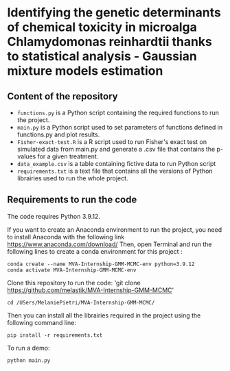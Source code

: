 # Identifying the genetic determinants of chemical toxicity in microalga Chlamydomonas reinhardtii thanks to statistical analysis - Gaussian mixture models estimation 

## Content of the repository
- `functions.py` is a Python script containing the required functions to run the project.
- `main.py` is a Python script used to set parameters of functions defined in functions.py and plot results. 
- `Fisher-exact-test.R` is a R script used to run Fisher's exact test on simulated data from main.py and generate a .csv file that contains the p-values for a given treatment. 
- `data_example.csv` is a table containing fictive data to run Python script
- `requirements.txt` is a text file that contains all the versions of Python librairies used to run the whole project.

## Requirements to run the code
The code requires Python 3.9.12. 

If you want to create an Anaconda environment to run the project, you need to install Anaconda with the following link https://www.anaconda.com/download/
Then, open Terminal and run the following lines to create a conda environment for this project :

```
conda create --name MVA-Internship-GMM-MCMC-env python=3.9.12
conda activate MVA-Internship-GMM-MCMC-env
```

Clone this repository to run the code: 
'git clone https://github.com/melastik/MVA-Internship-GMM-MCMC'

`cd /USers/MelaniePietri/MVA-Internship-GMM-MCMC/`

Then you can install all the librairies required in the project using the following command line:

`pip install -r requirements.txt`

To run a demo:

`python main.py`


